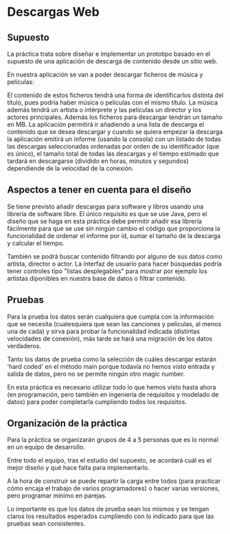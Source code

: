 
# Descargas Web
## Supuesto
La práctica trata sobre diseñar e implementar un prototipo basado en el supuesto de una aplicación de descarga de contenido desde un sitio web.

En nuestra aplicación se van a poder descargar ficheros de música y películas:

El contenido de estos ficheros tendrá una forma de identificarlos distinta del título, pues podría haber música o películas con el mismo título.
La música además tendrá un artista o intérprete y las películas un director y los actores principales.
Además los ficheros para descargar tendrán un tamaño en MB.
La aplicación permitirá ir añadiendo a una lista de descarga el contenido que se desea descargar y cuando se quiera empezar la descarga la aplicación emitirá un informe (usando la consola) con un listado de todas las descargas seleccionadas ordenadas por orden de su identificador (que es único), el tamaño total de todas las descargas y el tiempo estimado que tardará en descargarse (dividido en horas, minutos y segundos) dependiende de la velocidad de la conexión.

## Aspectos a tener en cuenta para el diseño
Se tiene previsto añadir descargas para software y libros usando una librería de software libre. El único requisito es que se use Java, pero el diseño que se haga en esta práctica debe permitir añadir esa librería fácilmente para que se use sin ningún cambio el código que proporciona la funcionalidad de ordenar el informe por id, sumar el tamaño de la descarga y calcular el tiempo.

También se podrá buscar contenido filtrando por alguno de sus datos como artista, director o actor. La interfaz de usuario para hacer búsquedas podría tener controles tipo "listas desplegables" para mostrar por ejemplo los artistas diponibles en nuestra base de datos o filtrar contenido.

## Pruebas
Para la prueba los datos serán cualquiera que cumpla con la información que se necesita (cualesquiera que sean las canciones y peliculas, al menos una de cada) y sirva para probar la funcionalidad indicada (distintas velocidades de conexión), más tarde se hará una migración de los datos verdaderos.

Tanto los datos de prueba como la selección de cuáles descargar estarán 'hard coded' en el método main porque todavía no hemos visto entrada y salida de datos, pero no se permite ningún otro magic number.

En esta práctica es necesario utilizar todo lo que hemos visto hasta ahora (en programación, pero también en ingeniería de requisitos y modelado de datos) para poder completarla cumpliendo todos los requisitos.

## Organización de la práctica
Para la práctica se organizarán grupos de 4 a 5 personas que es lo normal en un equipo de desarrollo.

Entre todo el equipo, tras el estudio del supuesto, se acordará cuál es el mejor diseño y qué hace falta para implementarlo.

A la hora de construir se puede repartir la carga entre todos (para practicar cómo encaja el trabajo de varios programadores) o hacer varias versiones, pero programar mínimo en parejas.

Lo importante es que los datos de prueba sean los mismos y se tengan claros los resultados esperados cumpliendo con lo indicado para que las pruebas sean consistentes.
